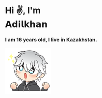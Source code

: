 <H1> Hi ✌, I'm <br> 𝗔𝗱𝗶𝗹𝗸𝗵𝗮𝗻 </H1>

<h3> I am 16 years old, I live in Kazakhstan. </h3> <img src='assets/anime-sticker.png' width='150px'>
